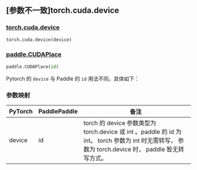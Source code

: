 ## [参数不一致]torch.cuda.device

### [torch.cuda.device](https://pytorch.org/docs/1.13/generated/torch.cuda.device.html)

```python
torch.cuda.device(device)
```

### [paddle.CUDAPlace](https://www.paddlepaddle.org.cn/documentation/docs/zh/api/paddle/CUDAPlace_cn.html#cudaplace)

```python
paddle.CUDAPlace(id)
```

Pytorch 的 `device` 与 Paddle 的 `id` 用法不同，具体如下：
### 参数映射
| PyTorch       | PaddlePaddle | 备注                                                   |
| ------------- | ------------ | ------------------------------------------------------ |
| device | id | torch 的 device 参数类型为 torch.device 或 int 。paddle 的 id 为 int。 torch 参数为 int 时无需转写， 参数为 torch.device 时， paddle 暂无转写方式。|

